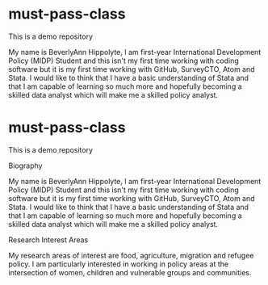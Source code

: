 # must-pass-class
This is a demo repository

My name is BeverlyAnn Hippolyte, I am first-year International Development Policy (MIDP) Student and this isn't my first time working with coding software but it is my first
time working with GitHub, SurveyCTO, Atom and Stata. I would like to think that I have a basic understanding of Stata and that I am capable of learning so much more
and hopefully becoming a skilled data analyst which will make me a skilled policy analyst.

# must-pass-class
This is a demo repository

Biography

My name is BeverlyAnn Hippolyte, I am first-year International Development Policy (MIDP) Student and this isn't my first time working with coding software but it is my first time working with GitHub, SurveyCTO, Atom and Stata. I would like to think that I have a basic understanding of Stata and that I am capable of learning so much more
and hopefully becoming a skilled data analyst which will make me a skilled policy analyst.

Research Interest Areas

My research areas of interest are food, agriculture, migration and refugee policy.
I am particularly interested in working in policy areas at the intersection of women, children and vulnerable groups and communities.
